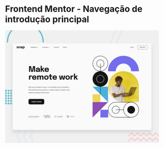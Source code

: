 # Frontend Mentor - Navegação de introdução principal

![Design preview for the Intro section with dropdown navigation coding challenge](./design/desktop-preview.jpg)


<!--
link do site  https://snap-floot.netlify.app



[![Netlify Status](https://api.netlify.com/api/v1/badges/d5071d97-fb66-4802-a5a5-53d19f4729c8/deploy-status)](https://app.netlify.com/sites/snap-floot/deploys)
-->
